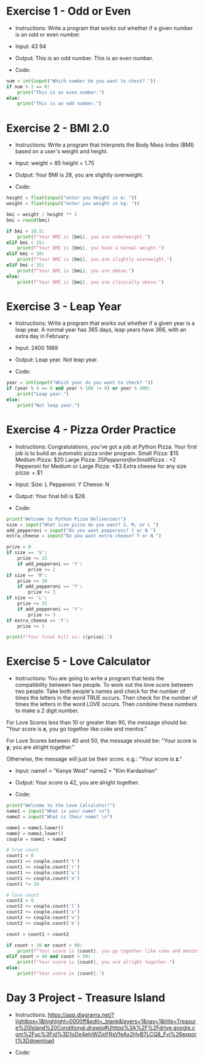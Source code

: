 # Exercise 1 - Odd or Even
- Instructions:
Write a program that works out whether if a given number is an odd or even number.

- Input:
43
94

- Output:
This is an odd number.
This is an even number.

- Code:
```py
num = int(input("Which number do you want to check? "))
if num % 2 == 0:
    print("This is an even number.")
else:
    print("This is an odd number.")
```

# Exercise 2 - BMI 2.0
- Instructions:
Write a program that interprets the Body Mass Index (BMI) based on a user's weight and height.

- Input:
weight = 85
height = 1.75   

- Output:
Your BMI is 28, you are slightly overweight.

- Code:
```py
height = float(input("enter you height in m: "))
weight = float(input("enter you weight in kg: "))

bmi = weight / height ** 2
bmi = round(bmi)

if bmi < 18.5:
    print(f"Your BMI is {bmi}, you are underweight.")
elif bmi < 25:
    print(f"Your BMI is {bmi}, you have a normal weight.")
elif bmi < 30:
    print(f"Your BMI is {bmi}, you are slightly overweight.")
elif bmi < 35:
    print(f"Your BMI is {bmi}, you are obese.")
else:
    print(f"Your BMI is {bmi}, you are clinically obese.")
```

# Exercise 3 - Leap Year
- Instructions:
Write a program that works out whether if a given year is a leap year. A normal year has 365 days, leap years have 366, with an extra day in February.

- Input:
2400
1989

- Output:
Leap year.
Not leap year.

- Code:
```py
year = int(input("Which year do you want to check? "))
if (year % 4 == 0 and year % 100 != 0) or year % 400:
    print("Leap year.")
else:
    print("Not leap year.")
```

# Exercise 4 - Pizza Order Practice
- Instructions:
Congratulations, you've got a job at Python Pizza. Your first job is to build an automatic pizza order program.
Small Pizza: $15
Medium Pizza: $20
Large Pizza: $25
Pepperoni for Small Pizza: +$2
Pepperoni for Medium or Large Pizza: +$3
Extra cheese for any size pizza: + $1

- Input:
Size: L
Pepperoni: Y
Cheese: N

- Output:
Your final bill is $28.

- Code:
```py
print("Welcome to Python Pizza Deliveries!")
size = input("What size pizza do you want? S, M, or L ")
add_pepperoni = input("Do you want pepperoni? Y or N ")
extra_cheese = input("Do you want extra cheese? Y or N ")

prize = 0
if size == 'S':
    prize += 15
    if add_pepperoni == 'Y':
        prize += 2
if size == 'M':
    prize += 20
    if add_pepperoni == 'Y':
        prize += 3
if size == 'L':
    prize += 25
    if add_pepperoni == 'Y':
        prize += 3
if extra_cheese == 'Y':
    prize += 1

print(f"Your final bill is: ${prize}.")
```

# Exercise 5 - Love Calculator
- Instructions:
You are going to write a program that tests the compatibility between two people.
To work out the love score between two people:
Take both people's names and check for the number of times the letters in the word TRUE occurs. 
Then check for the number of times the letters in the word LOVE occurs. 
Then combine these numbers to make a 2 digit number.

For Love Scores less than 10 or greater than 90, the message should be:
"Your score is **x**, you go together like coke and mentos."

For Love Scores between 40 and 50, the message should be:
"Your score is **y**, you are alright together."

Otherwise, the message will just be their score. e.g.:
"Your score is **z**."

- Input:
name1 = "Kanye West"
name2 = "Kim Kardashian"

- Output:
Your score is 42, you are alright together.

- Code:
```py
print("Welcome to the Love Calculator!")
name1 = input("What is your name? \n")
name2 = input("What is their name? \n")

name1 = name1.lower()
name2 = name2.lower()
couple = name1 + name2

# true count
count1 = 0
count1 += couple.count('t')
count1 += couple.count('r')
count1 += couple.count('u')
count1 += couple.count('e')
count1 *= 10

# love count
count2 = 0
count2 += couple.count('l')
count2 += couple.count('o')
count2 += couple.count('v')
count2 += couple.count('e')

count = count1 + count2

if count < 10 or count > 90:
    print(f"Your score is {count}, you go together like coke and mentos.")
elif count > 40 and count < 50:
    print(f"Your score is {count}, you are alright together.")
else:
    print(f"Your score is {count}.")
```

# Day 3 Project - Treasure Island
- Instructions:
https://app.diagrams.net/?lightbox=1&highlight=0000ff&edit=_blank&layers=1&nav=1&title=Treasure%20Island%20Conditional.drawio#Uhttps%3A%2F%2Fdrive.google.com%2Fuc%3Fid%3D1oDe4ehjWZipYRsVfeAx2HyB7LCQ8_Fvi%26export%3Ddownload

- Code:
```py

```